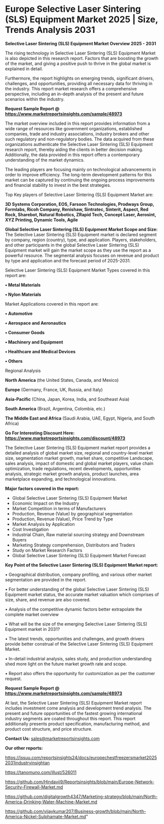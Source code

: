 # Europe Selective Laser Sintering (SLS) Equipment Market 2025 | Size, Trends Analysis 2031

<Strong> Selective Laser Sintering (SLS) Equipment Market Overview 2025 - 2031</strong>

The rising technology in Selective Laser Sintering (SLS) Equipment Market is also depicted in this research report. Factors that are boosting the growth of the market, and giving a positive push to thrive in the global market is explained in detail.

Furthermore, the report highlights on emerging trends, significant drivers, challenges, and opportunities, providing all necessary data for thriving in the industry. This report market research offers a comprehensive perspective, including an in-depth analysis of the present and future scenarios within the industry.

<strong>Request Sample Report @ <a href=https://www.marketreportsinsights.com/sample/48973>https://www.marketreportsinsights.com/sample/48973</a></strong>

The market overview included in this report provides information from a wide range of resources like government organizations, established companies, trade and industry associations, industry brokers and other such regulatory and non-regulatory bodies. The data acquired from these organizations authenticate the Selective Laser Sintering (SLS) Equipment research report, thereby aiding the clients in better decision making. Additionally, the data provided in this report offers a contemporary understanding of the market dynamics.

The leading players are focusing mainly on technological advancements in order to improve efficiency. The long-term development patterns for this market can be captured by continuing the ongoing process improvements and financial stability to invest in the best strategies.

Top Key players of Selective Laser Sintering (SLS) Equipment Market are:

<strong>3D Systems Corporation, EOS, Farsoon Technologies, Prodways Group, Formlabs, Ricoh Company, Renishaw, Sintratec, Sinterit, Aspect, Red Rock, Sharebot, Natural Robotics, ZRapid Tech, Concept Laser, Aerosint, XYZ Printing, Dynamic Tools, Agile</strong>

<strong><b>Global Selective Laser Sintering (SLS) Equipment Market Scope and Size:</b></strong>
The Selective Laser Sintering (SLS) Equipment market is declared segment by company, region (country), type, and application. Players, stakeholders, and other participants in the global Selective Laser Sintering (SLS) Equipment market will gain the market scope as they use the report as a powerful resource. The segmental analysis focuses on revenue and product by type and application and the forecast period of 2025-2031.

Selective Laser Sintering (SLS) Equipment Market Types covered in this report are:

<strong>•  Metal Materials

•  Nylon Materials</strong>

Market Applications covered in this report are:

<strong>•  Automotive

•  Aerospace and Aeronautics

•  Consumer Goods

•  Machinery and Equipment

•  Healthcare and Medical Devices

•  Others</strong> 

Regional Analysis

<strong>North America</strong> (the United States, Canada, and Mexico)

<strong>Europe</strong> (Germany, France, UK, Russia, and Italy)

<strong>Asia-Pacific</strong> (China, Japan, Korea, India, and Southeast Asia)

<strong>South America</strong> (Brazil, Argentina, Colombia, etc.)

<strong>The Middle East and Africa</strong> (Saudi Arabia, UAE, Egypt, Nigeria, and South Africa)

<strong>Go For Interesting Discount Here: <a href=https://www.marketreportsinsights.com/discount/48973>https://www.marketreportsinsights.com/discount/48973</a></strong>

The Selective Laser Sintering (SLS) Equipment market report provides a detailed analysis of global market size, regional and country-level market size, segmentation market growth, market share, competitive Landscape, sales analysis, impact of domestic and global market players, value chain optimization, trade regulations, recent developments, opportunities analysis, strategic market growth analysis, product launches, area marketplace expanding, and technological innovations.

<strong><b>Major factors covered in the report:</b></strong>
<ul>
  <li>Global Selective Laser Sintering (SLS) Equipment Market </li>
  <li>Economic Impact on the Industry</li>
  <li>Market Competition in terms of Manufacturers</li>
  <li>Production, Revenue (Value) by geographical segmentation</li>
  <li>Production, Revenue (Value), Price Trend by Type</li>
  <li>Market Analysis by Application</li>
  <li>Cost Investigation</li>
  <li>Industrial Chain, Raw material sourcing strategy and Downstream Buyers</li>
  <li>Marketing Strategy comprehension, Distributors and Traders</li>
  <li>Study on Market Research Factors</li>
  <li>Global Selective Laser Sintering (SLS) Equipment Market Forecast</li>
</ul>

<strong><b>Key Point of the Selective Laser Sintering (SLS) Equipment Market report:</b></strong>

• Geographical distribution, company profiling, and various other market segmentation are provided in the report.

• For better understanding of the global Selective Laser Sintering (SLS) Equipment market status, the accurate market valuation which comprises of size, share, and revenue are also covered.

• Analysis of the competitive dynamic factors better extrapolate the complete market overview

• What will be the size of the emerging Selective Laser Sintering (SLS) Equipment market in 2031?

• The latest trends, opportunities and challenges, and growth drivers provide better construal of the Selective Laser Sintering (SLS) Equipment Market.

• In-detail industrial analysis, sales study, and production understanding shed more light on the future market growth rate and scope.

• Report also offers the opportunity for customization as per the customer request.

<strong>Request Sample Report @ <a href=https://www.marketreportsinsights.com/sample/48973>https://www.marketreportsinsights.com/sample/48973</a></strong>

At last, the Selective Laser Sintering (SLS) Equipment Market report includes investment come analysis and development trend analysis. The present and future opportunities of the fastest growing international industry segments are coated throughout this report. This report additionally presents product specification, manufacturing method, and product cost structure, and price structure.

<strong>Contact Us:</strong>
sales@marketreportsinsights.com

<strong>Our other reports:</strong>

<a href=https://issuu.com/reportsinsights24/docs/europechestfreezersmarket20252031industryinsightan>https://issuu.com/reportsinsights24/docs/europechestfreezersmarket20252031industryinsightan</a>

<a href=https://tanomuno.com/illust/526011>https://tanomuno.com/illust/526011</a>

<a href=https://github.com/Hindavii9/Reportsinsights/blob/main/Europe-Network-Security-Firewall-Market.md>https://github.com/Hindavii9/Reportsinsights/blob/main/Europe-Network-Security-Firewall-Market.md</a>

<a href=https://github.com/digitalgrowth4347/Marketing-strategy/blob/main/North-America-Drinking-Water-Machine-Market.md>https://github.com/digitalgrowth4347/Marketing-strategy/blob/main/North-America-Drinking-Water-Machine-Market.md</a>

<a href=https://github.com/vijaykumar207/Business-growth/blob/main/North-America-Nickel-Sulphamate-Market.md>https://github.com/vijaykumar207/Business-growth/blob/main/North-America-Nickel-Sulphamate-Market.md</a>"
